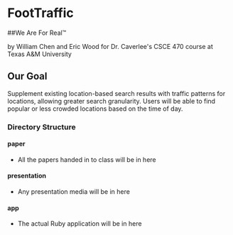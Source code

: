 FootTraffic
==============

##We Are For Real™

by William Chen and Eric Wood
for Dr. Caverlee's CSCE 470 course at Texas A&M University

## Our Goal
Supplement existing location-based search results with traffic patterns for locations, allowing greater search granularity. Users will be able to find popular or less crowded locations based on the time of day.

### Directory Structure

#### paper
* All the papers handed in to class will be in here

#### presentation
* Any presentation media will be in here

#### app
* The actual Ruby application will be in here

